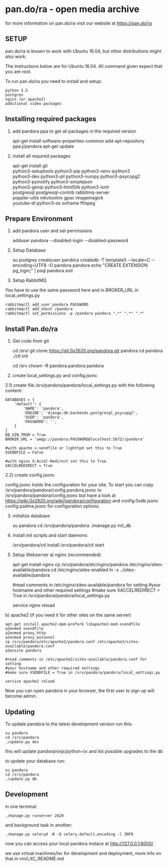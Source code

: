 # pan.do/ra - open media archive

  for more information on pan.do/ra visit our website at https://pan.do/ra

## SETUP

  pan.do/ra is known to work with Ubuntu 16.04,
  but other distributions might also work.

  The instructions below are for Ubuntu 16.04.
  All command given expect that you are root.

  To run pan.do/ra you need to install and setup:

    python 3.5
    postgres
    nginx (or apache2)
    additional video packages


## Installing required packages

1) add pandora ppa to get all packages in the required version

    apt-get install software-properties-common
    add-apt-repository ppa:j/pandora
    apt-get update

2) install all required packages

    apt-get install git \
            python3-setuptools python3-pip python3-venv ipython3 \
            python3-dev python3-pil python3-numpy python3-psycopg2 \
            python3-pyinotify python3-simplejson \
            python3-geoip python3-html5lib python3-lxml \
            postgresql postgresql-contrib rabbitmq-server \
            poppler-utils mkvtoolnix gpac imagemagick \
            youtube-dl python3-ox oxframe ffmpeg


## Prepare Environment

1) add pandora user and set permissions

    adduser pandora --disabled-login --disabled-password

2) Setup Database

    su postgres
    createuser pandora
    createdb  -T template0 --locale=C --encoding=UTF8 -O pandora pandora
    echo "CREATE EXTENSION pg_trgm;" | psql pandora
    exit

3) Setup RabbitMQ

  You have to use the same password here and in BROKER_URL in local_settings.py

    rabbitmqctl add_user pandora PASSWORD
    rabbitmqctl add_vhost /pandora
    rabbitmqctl set_permissions -p /pandora pandora ".*" ".*" ".*"


## Install Pan.do/ra

1) Get code from git

    cd /srv/
    git clone https://git.0x2620.org/pandora.git pandora
    cd pandora
    ./ctl init

    cd /srv
    chown -R pandora.pandora pandora

2) create local_settings.py and config.jsonc

2.1) create file /srv/pandora/pandora/local_settings.py with the following content:

    DATABASES = {
        'default': {
            'NAME': 'pandora',
            'ENGINE': 'django.db.backends.postgresql_psycopg2',
            'USER': 'pandora',
            'PASSWORD': '',
        }
    }
    DB_GIN_TRGM = True
    BROKER_URL = 'amqp://pandora:PASSWORD@localhost:5672//pandora'

    #with apache x-sendfile or lighttpd set this to True
    XSENDFILE = False

    #with nginx X-Accel-Redirect set this to True
    XACCELREDIRECT = True

2.2) create config.jsonc

  config.jsonc holds the configuration for your site.
  To start you can copy /srv/pandora/pandora/config.pandora.jsonc
  to /srv/pandora/pandora/config.jsonc but have a look at 
  https://wiki.0x2620.org/wiki/pandora/configuration and
  config.0xdb.jsonc config.padma.jsonc for configuration options.

3) initialize database

    su pandora
    cd /srv/pandora/pandora
    ./manage.py init_db

4) install init scripts and start daemons

    /srv/pandora/ctl install
    /srv/pandora/ctl start

5) Setup Webserver
a) nginx (recommended)

    apt-get install nginx
    cp /srv/pandora/etc/nginx/pandora /etc/nginx/sites-available/pandora
    cd /etc/nginx/sites-enabled
    ln -s ../sites-available/pandora

    #read comments in /etc/nginx/sites-available/pandora for setting
    #your hostname and other required settings
    #make sure XACCELREDIRECT = True in /srv/pandora/pandora/local_settings.py
    
    service nginx reload

b) apache2 (if you need it for other sites on the same server)

    apt-get install apache2-mpm-prefork libapache2-mod-xsendfile
    a2enmod xsendfile
    a2enmod proxy_http
    a2enmod proxy_wstunnel
    cp /srv/pandora/etc/apache2/pandora.conf /etc/apache2/sites-available/pandora.conf
    a2ensite pandora

    #read comments in /etc/apache2/sites-available/pandora.conf for setting
    #your hostname and other required settings
    #make sure XSENDFILE = True in /srv/pandora/pandora/local_settings.py
    
    service apache2 reload

  Now you can open pandora in your browser, the first user to sign up will become admin.

##  Updating

  To update pandora to the latest development version run this:

    su pandora
    cd /srv/pandora
    ./update.py dev

  this will update pandora/oxjs/python-ox and list possible upgrades to the db

  to update your database run:

    su pandora
    cd /srv/pandora
    ./update.py db

## Development

  in one terminal:

    ./manage.py runserver 2620

  and background task in another:

    ./manage.py celeryd -B -Q celery,default,encoding -l INFO

  now you can access your local pandora instace at http://127.0.0.1:8000/

  we use virtual machines/lxc for development and deployment,
  more info on that in vm/LXC_README.md
